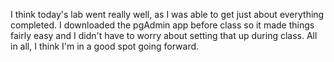 I think today's lab went really well, as I was able to get just about everything completed. I downloaded the pgAdmin app before class so it made things fairly easy and I didn't have to worry about setting that up during class. All in all, I think I'm in a good spot going forward. 
